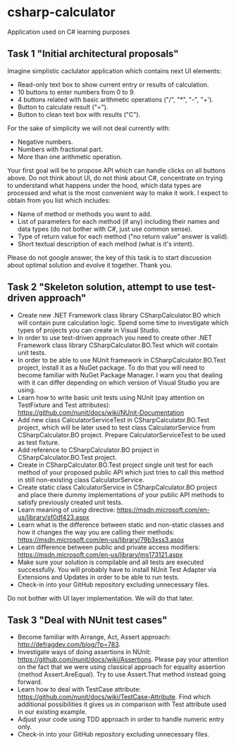 # csharp-calculator
Application used on C# learning purposes

## Task 1 "Initial architectural proposals"

Imagine simplistic caclulator application which contains next UI elements:
* Read-only text box to show current entry or results of calculation.
* 10 buttons to enter numbers from 0 to 9.
* 4 buttons related with basic arithmetic operations ("/", "*", "-", "+').
* Button to calculate result ("=").
* Button to clean text box with results ("C").

For the sake of simplicity we will not deal currently with:
* Negative numbers.
* Numbers with fractional part.
* More than one arithmetic operation.

Your first goal will be to propose API which can handle clicks on all buttons above. 
Do not think about UI, do not think about C#, concentrate on trying to understand what happens under the hood, which data types are processed and what is the most convenient way to make it work.
I expect to obtain from you list which includes:
* Name of method or methods you want to add.
* List of parameters for each method (if any) including their names and data types (do not bother with C#, just use common sense).
* Type of return value for each method ("no return value" answer is valid).
* Short textual description of each method (what is it's intent).

Please do not google answer, the key of this task is to start discussion about optimal solution and evolve it together. Thank you.

## Task 2 "Skeleton solution, attempt to use test-driven approach"

* Create new .NET Framework class library CSharpCalculator.BO which will contain pure calculation logic. Spend some time to investigate which types of projects you can create in Visual Studio.
* In order to use test-driven approach you need to create other .NET Framework class library CSharpCalculator.BO.Test which will contain unit tests.
* In order to be able to use NUnit framework in CSharpCalculator.BO.Test project, install it as a NuGet package. To do that you will need to become familiar with NuGet Package Manager. I warn you that dealing with it can differ depending on which version of Visual Studio you are using.
* Learn how to write basic unit tests using NUnit (pay attention on TestFixture and Test attributes): https://github.com/nunit/docs/wiki/NUnit-Documentation
* Add new class CalculatorServiceTest in CSharpCalculator.BO.Test project, which will be later used to test class CalculatorService from CSharpCalculator.BO project. Prepare CalculatorServiceTest to be used as test fixture.
* Add reference to CSharpCalculator.BO project in CSharpCalculator.BO.Test project.
* Create in CSharpCalculator.BO.Test project single unit test for each method of your proposed public API which just tries to call this method in still non-existing class CalculatorService.
* Create static class CalculatorService in CSharpCalculator.BO project and place there dummy implementations of your public API methods to satisfy previously created unit tests.
* Learn meaning of *using* directive: https://msdn.microsoft.com/en-us/library/sf0df423.aspx 
* Learn what is the difference between static and non-static classes and how it changes the way you are calling their methods: https://msdn.microsoft.com/en-us/library/79b3xss3.aspx
* Learn difference between public and private access modifiers: https://msdn.microsoft.com/en-us/library/ms173121.aspx
* Make sure your solution is compilable and all tests are executed successfully. You will probably have to install NUnit Test Adapter via Extensions and Updates in order to be able to run tests.
* Check-in into your GitHub repository excluding unnecessary files.

Do not bother with UI layer implementation. We will do that later.

## Task 3 "Deal with NUnit test cases"

* Become familiar with Arrange, Act, Assert approach: http://defragdev.com/blog/?p=783.
* Investigate ways of doing assertions in NUnit: https://github.com/nunit/docs/wiki/Assertions. Please pay your attention on the fact that we were using classical approach for equality assertion (method Assert.AreEqual). Try to use Assert.That method instead going forward.
* Learn how to deal with TestCase attribute: https://github.com/nunit/docs/wiki/TestCase-Attribute. Find which additional possibilities it gives us in comparison with Test attribute used in our existing example.
* Adjust your code using TDD approach in order to handle numeric entry only.
* Check-in into your GitHub repository excluding unnecessary files.